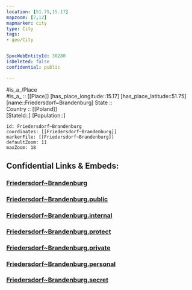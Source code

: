 ```yaml
---
location: [51.75,15.17] 
mapzoom: [7,12] 
mapmarker: city 
type: City
tags:
- geo/City


SpocWebEntityId: 30280
isDeleted: false
confidential: public

---
```

#is_a_/Place  
#is_a_ :: [[Place]] 
[has_place_longitude::15.17] 
[has_place_latitude::51.75] 
[name::Friedersdorf~Brandenburg] 
State ::  
Country :: [[Poland]]  
[StateId::] 
[Population::] 



```leaflet
id: Friedersdorf~Brandenburg
coordinates: [[Friedersdorf~Brandenburg]] 
markerFile: [[Friedersdorf~Brandenburg]] 
defaultZoom: 11 
maxZoom: 18
```


## Confidential Links & Embeds: 

### [Friedersdorf~Brandenburg](/_Standards/Earth/Continent/Europe/Europe~East/Poland/Provinces~Poland/Lubusz/City/Friedersdorf~Brandenburg.md) 

### [Friedersdorf~Brandenburg.public](/_public/Earth/Continent/Europe/Europe~East/Poland/Provinces~Poland/Lubusz/City/Friedersdorf~Brandenburg.public.md) 

### [Friedersdorf~Brandenburg.internal](/_internal/Earth/Continent/Europe/Europe~East/Poland/Provinces~Poland/Lubusz/City/Friedersdorf~Brandenburg.internal.md) 

### [Friedersdorf~Brandenburg.protect](/_protect/Earth/Continent/Europe/Europe~East/Poland/Provinces~Poland/Lubusz/City/Friedersdorf~Brandenburg.protect.md) 

### [Friedersdorf~Brandenburg.private](/_private/Earth/Continent/Europe/Europe~East/Poland/Provinces~Poland/Lubusz/City/Friedersdorf~Brandenburg.private.md) 

### [Friedersdorf~Brandenburg.personal](/_personal/Earth/Continent/Europe/Europe~East/Poland/Provinces~Poland/Lubusz/City/Friedersdorf~Brandenburg.personal.md) 

### [Friedersdorf~Brandenburg.secret](/_secret/Earth/Continent/Europe/Europe~East/Poland/Provinces~Poland/Lubusz/City/Friedersdorf~Brandenburg.secret.md)

